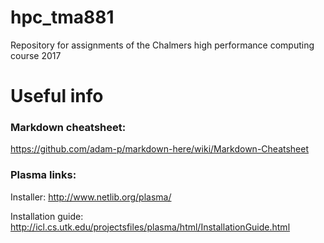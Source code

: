 # hpc_tma881
Repository for assignments of the Chalmers high performance computing course 2017

# Useful info
### Markdown cheatsheet:
https://github.com/adam-p/markdown-here/wiki/Markdown-Cheatsheet

### Plasma links:
Installer: http://www.netlib.org/plasma/

Installation guide: http://icl.cs.utk.edu/projectsfiles/plasma/html/InstallationGuide.html
